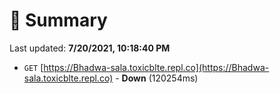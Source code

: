 # 📖 Summary
Last updated: **7/20/2021, 10:18:40 PM**

- `GET` [https://Bhadwa-sala.toxicblte.repl.co](https://Bhadwa-sala.toxicblte.repl.co) - **Down** (120254ms)
